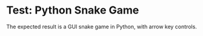 # Test: Python Snake Game

The expected result is a GUI snake game in Python, with arrow key controls.
